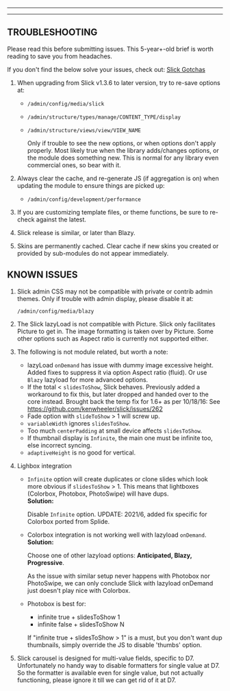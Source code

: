 
***
***
## <a name="troubleshooting"></a>TROUBLESHOOTING
Please read this before submitting issues. This 5-year+-old brief is worth
reading to save you from headaches.

If you don't find the below solve your issues, check out:
[Slick Gotchas](https://www.drupal.org/project/issues/search?issue_tags=slick%20gotchas)

1. When upgrading from Slick v1.3.6 to later version, try to re-save options at:
   * `/admin/config/media/slick`
   * `/admin/structure/types/manage/CONTENT_TYPE/display`
   * `/admin/structure/views/view/VIEW_NAME`

     Only if trouble to see the new options, or when options don't apply
     properly. Most likely true when the library adds/changes options, or the
     module does something new. This is normal for any library even commercial
     ones, so bear with it.

2. Always clear the cache, and re-generate JS (if aggregation is on) when
   updating the module to ensure things are picked up:
   * `/admin/config/development/performance`

3. If you are customizing template files, or theme functions, be sure to
   re-check against the latest.

4. Slick release is similar, or later than Blazy.

5. Skins are permanently cached. Clear cache if new skins you created or
   provided by sub-modules do not appear immediately.


## KNOWN ISSUES
1. Slick admin CSS may not be compatible with private or contrib admin
   themes. Only if trouble with admin display, please disable it at:

   `/admin/config/media/blazy`

2. The Slick lazyLoad is not compatible with Picture. Slick only
   facilitates Picture to get in. The image formatting is taken over by
   Picture. Some other options such as Aspect ratio is currently not
   supported either.

3. The following is not module related, but worth a note:
   * lazyLoad `onDemand` has issue with dummy image excessive height.
     Added fixes to suppress it via option Aspect ratio (fluid).
     Or use `Blazy` lazyload for more advanced options.
   * If the total < `slidesToShow`, Slick behaves. Previously added a workaround
     to fix this, but later dropped and handed over to the core instead.
     Brought back the temp fix for 1.6+ as per 10/18/16:
     See https://github.com/kenwheeler/slick/issues/262
   * Fade option with `slideToShow` > 1 will screw up.
   * `variableWidth` ignores `slidesToShow`.
   * Too much `centerPadding` at small device affects `slidesToShow`.
   * If thumbnail display is `Infinite`, the main one must be infinite too, else
     incorrect syncing.
   * `adaptiveHeight` is no good for vertical.  

4. Lighbox integration
   * `Infinite` option will create duplicates or clone slides which look more
     obvious if `slidesToShow` > 1. This means that lightboxes (Colorbox,
     Photobox, PhotoSwipe) will have dups.  
     **Solution:**

     Disable `Infinite` option.
     UPDATE: 2021/6, added fix specific for Colorbox ported from Splide.
   * Colorbox integration is not working well with lazyload `onDemand`.  
     **Solution:**

     Choose one of other lazyload options: **Anticipated, Blazy, Progressive**.

     As the issue with similar setup never happens with Photobox nor PhotoSwipe,
     we can only conclude Slick with lazyload onDemand just doesn't play nice
     with Colorbox.
   * Photobox is best for:
     - infinite true + slidesToShow 1
     - infinite false + slidesToShow N

      If "infinite true + slidesToShow > 1" is a must, but you don't want dup
      thumbnails, simply override the JS to disable 'thumbs' option.

5. Slick carousel is designed for multi-value fields, specific to D7.
   Unfortunately no handy way to disable formatters for single value at D7.
   So the formatter is available even for single value, but not actually
   functioning, please ignore it till we can get rid of it at D7.
